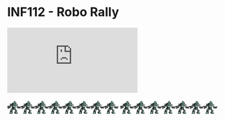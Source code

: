 # INF112 - Robo Rally
![alt text](http://img.dafont.com/preview.php?text=Binary+Bois&amp;ttf=doctor_glitch0&amp;ext=2&amp;size=55&amp;psize=m&amp;y=60)

![alt text](resources/robot1.png)![alt text](resources/robot1.png)![alt text](resources/robot1.png)![alt text](resources/robot1.png)![alt text](resources/robot1.png)![alt text](resources/robot1.png)![alt text](resources/robot1.png)![alt text](resources/robot1.png)
![alt text](resources/robot1.png)![alt text](resources/robot1.png)![alt text](resources/robot1.png)![alt text](resources/robot1.png)![alt text](resources/robot1.png)![alt text](resources/robot1.png)![alt text](resources/robot1.png)
